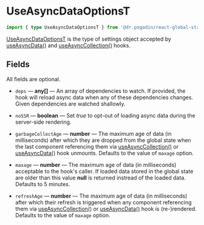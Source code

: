 # UseAsyncDataOptionsT
```ts
import { type UseAsyncDataOptionsT } from '@dr.pogodin/react-global-state';
```
[UseAsyncDataOptionsT] is the type of settings object accepted by
[useAsyncData()] and [useAsyncCollection()] hooks.

## Fields
All fields are optional.

- `deps` &mdash; **any[]** &mdash; An array of dependencies to watch. If provided,
  the hook will reload async data when any of these dependencies changes.
  Given dependencies are watched shallowly.

- `noSSR` &mdash; **boolean** &mdash; Set _true_ to opt-out of loading async data
  during the server-side rendering.

- `garbageCollectAge` &mdash; **number** &mdash; The maximum age of data (in milliseconds)
  after which they are dropped from the global state when the last component
  referencing them via [useAsyncCollection()] or [useAsyncData()] hook
  unmounts. Defaults to the value of `maxage` option.

- `maxage` <a id="maxage" /> &mdash; **number** &mdash; The maximum age of data (in milliseconds) acceptable
  to the hook's caller. If loaded data stored in the global state are older
  than this value **null** is returned instread of the loaded data.
  Defaults to 5 minutes.

- `refreshAge` &mdash; **number** &mdash; The maximum age of data (in milliseconds) after
  which their refresh is triggered when any component referencing them via
  [useAsyncCollection()] or [useAsyncData()] hook is (re-)rendered.
  Defaults to the value of `maxage` option.

[useAsyncCollection()]: /docs/api/hooks/useasynccollection
[UseAsyncDataOptionsT]: #
[useAsyncData()]: /docs/api/hooks/useasyncdata
